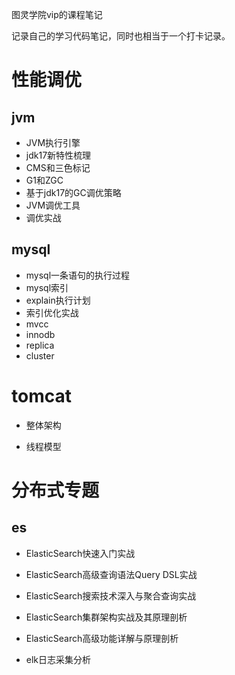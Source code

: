 图灵学院vip的课程笔记

记录自己的学习代码笔记，同时也相当于一个打卡记录。

# 性能调优

## jvm

- JVM执行引擎
- jdk17新特性梳理
- CMS和三色标记
- G1和ZGC
- 基于jdk17的GC调优策略
- JVM调优工具
- 调优实战

## mysql

- mysql一条语句的执行过程
- mysql索引
- explain执行计划
- 索引优化实战
- mvcc
- innodb
- replica
- cluster

# tomcat

- 整体架构

- 线程模型

# 分布式专题

## es

- ElasticSearch快速入门实战

- ElasticSearch高级查询语法Query DSL实战

- ElasticSearch搜索技术深入与聚合查询实战

- ElasticSearch集群架构实战及其原理剖析

- ElasticSearch高级功能详解与原理剖析

- elk日志采集分析
